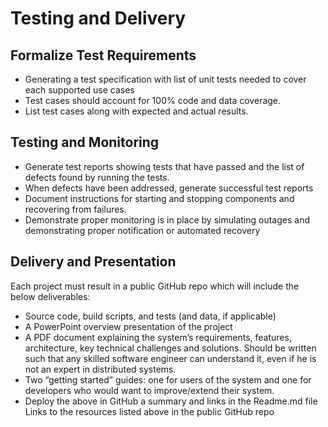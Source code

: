 # Testing and Delivery

## Formalize Test Requirements

- Generating a test specification with list of unit tests needed to cover each supported use cases
- Test cases should account for 100% code and data coverage.
- List  test cases along with expected and actual results.

## Testing and Monitoring

- Generate test reports showing tests that have passed and the list of defects found by running the tests.
- When defects have been addressed, generate successful test reports
- Document instructions for starting and stopping components and recovering from failures.
- Demonstrate proper monitoring is in place by simulating outages and demonstrating proper notification or automated recovery

## Delivery and Presentation

Each project must result in a public GitHub repo which will include the below deliverables:

- Source code, build scripts, and tests (and data, if applicable)
- A PowerPoint overview presentation of the project
- A PDF document explaining the system’s requirements, features, architecture, key technical challenges and solutions. Should be written such that any skilled software engineer can understand it, even if he is not an expert in distributed systems.
- Two “getting started” guides: one for users of the system and one for developers who would want to improve/extend their system.
- Deploy the above in GitHub a summary and links in the Readme.md file
Links to the resources listed above in the public GitHub repo
